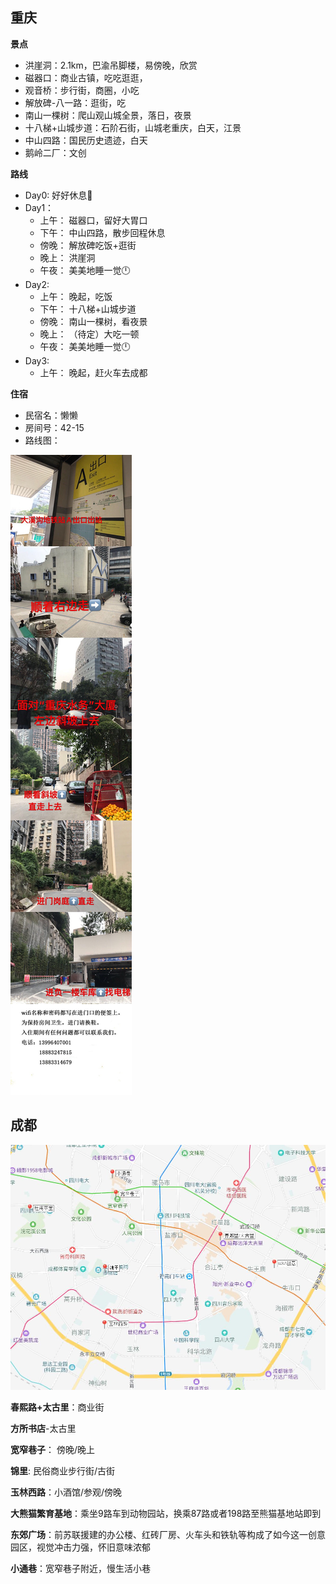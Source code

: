 ## 重庆

**景点**

- 洪崖洞：2.1km，巴渝吊脚楼，易傍晚，欣赏
- 磁器口：商业古镇，吃吃逛逛，
- 观音桥：步行街，商圈，小吃
- 解放碑-八一路：逛街，吃
- 南山一棵树：爬山观山城全景，落日，夜景
- 十八梯+山城步道：石阶石街，山城老重庆，白天，江景
- 中山四路：国民历史遗迹，白天
- 鹅岭二厂：文创

**路线**

- Day0: 好好休息:crescent_moon:
- Day1：
    - 上午： 磁器口，留好大胃口
    - 下午： 中山四路，散步回程休息
    - 傍晚： 解放碑吃饭+逛街
    - 晚上： 洪崖洞
    - 午夜： 美美地睡一觉:clock12:
- Day2:
    - 上午： 晚起，吃饭
    - 下午： 十八梯+山城步道
    - 傍晚： 南山一棵树，看夜景
    - 晚上： （待定）大吃一顿
    - 午夜： 美美地睡一觉:clock12:
- Day3:
    - 上午： 晚起，赶火车去成都

**住宿**

- 民宿名：懒懒
- 房间号：42-15
- 路线图：

![roadmap](road_map.jpg)


## 成都

![chengdu](chengdu.JPG)

**春熙路+太古里**：商业街

**方所书店**-太古里

**宽窄巷子**： 傍晚/晚上

**锦里**: 民俗商业步行街/古街

**玉林西路**：小酒馆/参观/傍晚

**大熊猫繁育基地**：乘坐9路车到动物园站，换乘87路或者198路至熊猫基地站即到

**东郊广场**：前苏联援建的办公楼、红砖厂房、火车头和铁轨等构成了如今这一创意园区，视觉冲击力强，怀旧意味浓郁

**小通巷**：宽窄巷子附近，慢生活小巷
